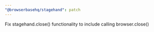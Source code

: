 ```yaml
---
"@browserbasehq/stagehand": patch
---
```


Fix stagehand.close() functionality to include calling browser.close()
